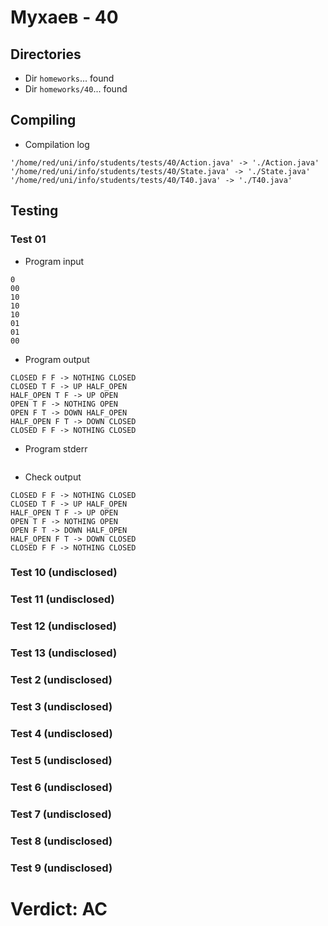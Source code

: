# Мухаев - 40
## Directories
- Dir `homeworks`... found
- Dir `homeworks/40`... found
## Compiling
- Compilation log
```
'/home/red/uni/info/students/tests/40/Action.java' -> './Action.java'
'/home/red/uni/info/students/tests/40/State.java' -> './State.java'
'/home/red/uni/info/students/tests/40/T40.java' -> './T40.java'

```
## Testing
### Test 01
- Program input
```
0
00
10
10
10
01
01
00

```
- Program output
```
CLOSED F F -> NOTHING CLOSED
CLOSED T F -> UP HALF_OPEN
HALF_OPEN T F -> UP OPEN
OPEN T F -> NOTHING OPEN
OPEN F T -> DOWN HALF_OPEN
HALF_OPEN F T -> DOWN CLOSED
CLOSED F F -> NOTHING CLOSED

```
- Program stderr
```

```
- Check output
```
CLOSED F F -> NOTHING CLOSED
CLOSED T F -> UP HALF_OPEN
HALF_OPEN T F -> UP OPEN
OPEN T F -> NOTHING OPEN
OPEN F T -> DOWN HALF_OPEN
HALF_OPEN F T -> DOWN CLOSED
CLOSED F F -> NOTHING CLOSED

```
### Test 10 (undisclosed)
### Test 11 (undisclosed)
### Test 12 (undisclosed)
### Test 13 (undisclosed)
### Test 2 (undisclosed)
### Test 3 (undisclosed)
### Test 4 (undisclosed)
### Test 5 (undisclosed)
### Test 6 (undisclosed)
### Test 7 (undisclosed)
### Test 8 (undisclosed)
### Test 9 (undisclosed)
# Verdict: AC
